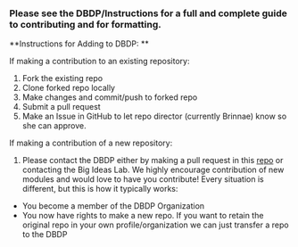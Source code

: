 ### Please see the DBDP/Instructions for a full and complete guide to contributing and for formatting.

**Instructions for Adding to DBDP: **

If making a contribution to an existing repository:

1. Fork the existing repo
2. Clone forked repo locally
3. Make changes and commit/push to forked repo
4. Submit a pull request
5. Make an Issue in GitHub to let repo director (currently Brinnae) know so she can approve.

If making a contribution of a new repository:

1. Please contact the DBDP either by making a pull request in this [repo](https://github.com/DigitalBiomarkerDiscoveryPipeline/DBDP/) or contacting the Big Ideas Lab. We highly encourage contribution of new modules and would love to have you contribute! Every situation is different, but this is how it typically works:
- You become a member of the DBDP Organization
- You now have rights to make a new repo. If you want to retain the original repo in your own profile/organization we can just transfer a repo to the DBDP

